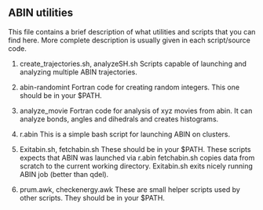 ## ABIN utilities

This file contains a brief description of what utilities and scripts that you can find here.
More complete description is usually given in each script/source code.

1.  create_trajectories.sh, analyzeSH.sh
Scripts capable of launching and analyzing multiple ABIN trajectories.

2. abin-randomint
Fortran code for creating random integers. This one should be in your $PATH.

3. analyze_movie
Fortran code for analysis of xyz movies from abin.
It can analyze bonds, angles and dihedrals and creates histograms.

4. r.abin
This is a simple bash script for launching ABIN on clusters.

5. Exitabin.sh, fetchabin.sh
These should be in your $PATH. 
These scripts expects that ABIN was launched via r.abin
fetchabin.sh copies data from scratch to the current working directory.
Exitabin.sh exits nicely running ABIN job (better than qdel).

6. prum.awk, checkenergy.awk
These are small helper scripts used by other scripts.
They should be in your $PATH.

